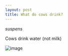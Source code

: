 ```yaml
---
layout: post
title: What do cows drink?
---
```


*suspens*




Cows drink water (not milk)

![image](https://ofa.on.ca/wp-content/uploads/2021/12/cow-drinking.png)

